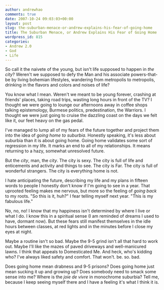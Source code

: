 ```yaml
---
author: andrewhao
comments: true
date: 2007-10-24 09:03:03+00:00
layout: post
slug: the-suburban-menace-or-andrew-explains-his-fear-of-going-home
title: The Suburban Menace, or Andrew Explains His Fear of Going Home
wordpress_id: 815
categories:
- Andrew 2.0
- God
- Life
---
```


So call it the naivete of the young, but isn't life supposed to happen in _the city_? Weren't we supposed to defy the Man and his associate powers-that-be by living bohemian lifestyles, wandering from metropolis to metropolis, drinking in the flavors and colors and noises of life?

You know what I mean. Weren't we meant to be young forever, crashing at friends' places, taking road trips, wasting long hours in front of the TV? I thought we were going to lounge our afternoons away in coffee shops talking epistemology, Burmese politics, predestination, the Warriors. I thought we were just going to cruise the dazzling coast on the days we felt like it, our feet heavy on the gas pedal.

I've managed to lump all of my fears of the future together and project them into the idea of _going home to suburbia_. Honestly speaking, it's less about suburbia than it is about going home. Going home validates some sort of regression in my life. It marks an end to all of my relationships. It means returning to a hazy, somewhat unresolved future.

But the _city_, man, the _city_. The city is sexy. The city is full of life and enticements and activity and things to see. The city is Far. The city is full of wonderful strangers. The city is everything home is not.

I hate anticipating the future, describing my life and my plans in fifteen words to people I honestly don't know if I'm going to see in a year. That uprooted feeling makes me nervous, but more so the feeling of _going back_ to my roots. "So this is it, huh?" I fear telling myself next year. "This is my fabulous life."

No, no, no! I know that my happiness isn't determined by where I live or what I do. I know this in a spiritual sense (I am reminded of dreams I used to have, dormant now). But these fears still manifest themselves in the idle hours between classes, at red lights and in the minutes before I close my eyes at night.

Maybe a routine isn't so bad. Maybe the 9-5 grind isn't all that hard to work out. Maybe I'll like the mazes of paved driveways and well-manicured lawns. I think that appeals to Domesticated Me. And heck, who's kidding who? I've always liked safety and comfort. That won't. be. so. bad.

Does going home mean drabness and 9-5 prisons? Does going home just mean sucking it up and growing up? Does somebody need to smack some sense into me? Where is the _joie de vivre_ in monochrome suburbia? Tell me, because I keep seeing myself there and I have a feeling it's what I think it is.
